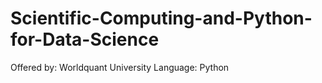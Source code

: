 # Scientific-Computing-and-Python-for-Data-Science
Offered by: Worldquant University  Language: Python
